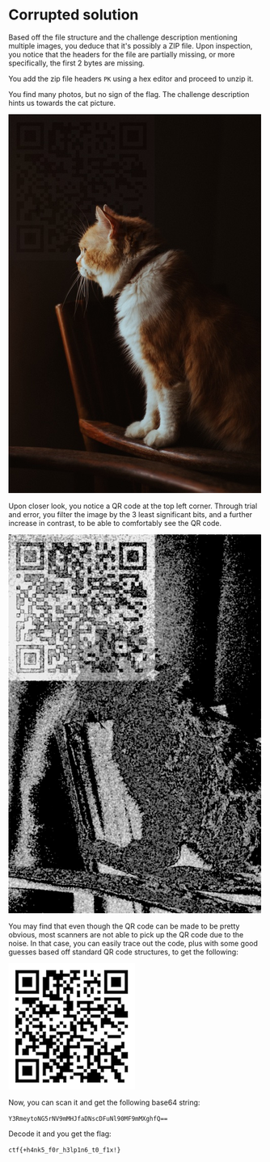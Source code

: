 # Corrupted solution

Based off the file structure and the challenge description mentioning multiple images, you deduce that it's possibly a ZIP file. Upon inspection, you notice that the headers for the file are partially missing, or more specifically, the first 2 bytes are missing.

You add the zip file headers `PK` using a hex editor and proceed to unzip it.

You find many photos, but no sign of the flag. The challenge description hints us towards the cat picture.

![](sol_cat.jpg)

Upon closer look, you notice a QR code at the top left corner. Through trial and error, you filter the image by the 3 least significant bits, and a further increase in contrast, to be able to comfortably see the QR code.

![](sol_qr_code_recovery.png)

You may find that even though the QR code can be made to be pretty obvious, most scanners are not able to pick up the QR code due to the noise. In that case, you can easily trace out the code, plus with some good guesses based off standard QR code structures, to get the following:

![](sol_qr_code.png)

Now, you can scan it and get the following base64 string:

`Y3RmeytoNG5rNV9mMHJfaDNscDFuNl90MF9mMXghfQ==`

Decode it and you get the flag:

`ctf{+h4nk5_f0r_h3lp1n6_t0_f1x!}`
